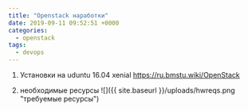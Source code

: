 ```yaml
---
title: "Openstack наработки"
date: 2019-09-11 09:52:51 +0000
categories:
  - openstack
tags:
  - devops
---
```

 1) Установки на uduntu 16.04  xenial 
 https://ru.bmstu.wiki/OpenStack
 
 2) необходимые ресурсы
 ![]({{ site.baseurl }}/uploads/hwreqs.png "требуемые ресурсы")
